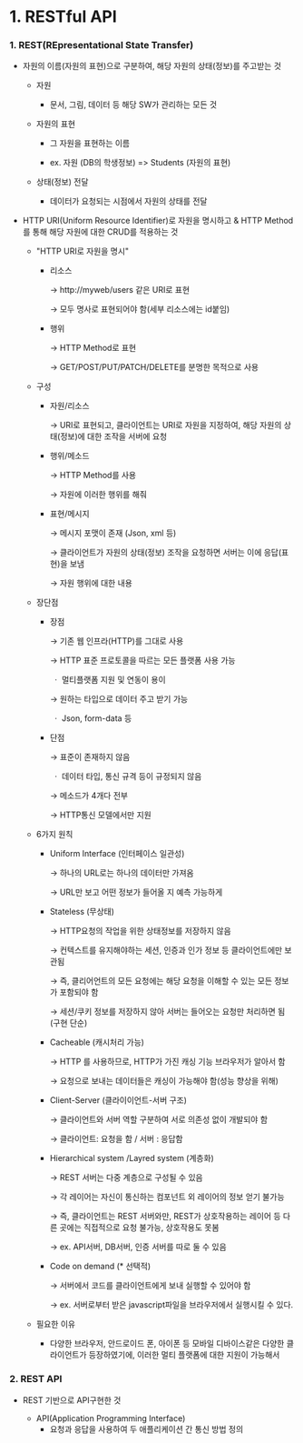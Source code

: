 # 1. RESTful API



### 1. REST(REpresentational State Transfer)

* 자원의 이름(자원의 표현)으로 구분하여, 해당 자원의 상태(정보)를 주고받는 것

  * 자원
    * 문서, 그림, 데이터 등 해당 SW가 관리하는 모든 것

  * 자원의 표현
    * 그 자원을 표현하는 이름

    * ex. 자원 (DB의 학생정보) =>  Students (자원의 표현)

  * 상태(정보) 전달
    * 데이터가 요청되는 시점에서 자원의 상태를 전달

* HTTP URI(Uniform Resource Identifier)로 자원을 명시하고 & HTTP Method를 통해 해당 자원에 대한 CRUD를 적용하는 것

  * "HTTP URI로 자원을 명시"

    * 리소스

      →   http://myweb/users 같은 URI로 표현

      →   모두 명사로 표현되어야 함(세부 리소스에는 id붙임)

    * 행위

      →   HTTP Method로 표현

      →   GET/POST/PUT/PATCH/DELETE를 분명한 목적으로 사용

  * 구성

    * 자원/리소스

      →   URI로 표현되고, 클라이언트는 URI로 자원을 지정하여,  해당 자원의 상태(정보)에 대한 조작을 서버에 요청

    * 행위/메소드

      →   HTTP Method를 사용

      →   자원에 이러한 행위를 해줘

    * 표현/메시지

      →   메시지 포맷이 존재 (Json, xml 등)

      →   클라이언트가 자원의 상태(정보) 조작을 요청하면 서버는 이에 응답(표현)을 보냄

      →   자원 행위에 대한 내용

  * 장단점

    * 장점

      →   기존 웹 인프라(HTTP)를 그대로 사용

      →   HTTP 표준 프로토콜을 따르는 모든 플랫폼 사용 가능

      ​	ㆍ  멀티플랫폼 지원 및 연동이 용이

      →   원하는 타입으로 데이터 주고 받기 가능

      ​	ㆍ  Json, form-data 등

    * 단점

      →   표준이 존재하지 않음

      ​	ㆍ  데이터 타입, 통신 규격 등이 규정되지 않음 

      →   메소드가 4개다 전부

      →   HTTP통신 모델에서만 지원

  * 6가지 원칙

    * Uniform Interface (인터페이스 일관성)

      →  하나의 URL로는 하나의 데이터만 가져옴

      →  URL만 보고 어떤 정보가 들어올 지 예측 가능하게

    * Stateless (무상태)

      →  HTTP요청의 작업을 위한 상태정보를 저장하지 않음

      →  컨텍스트를 유지해야하는 세션, 인증과 인가 정보 등 클라이언트에만 보관됨

      →  즉, 클리어언트의 모든 요청에는 해당 요청을 이해할 수 있는 모든 정보가 포함되야 함

      →  세션/쿠키 정보를 저장하지 않아 서버는 들어오는 요청만 처리하면 됨 (구현 단순)

    * Cacheable (캐시처리 가능)

      →  HTTP 를 사용하므로, HTTP가 가진 캐싱 기능 브라우저가 알아서 함

      →  요청으로 보내는 데이터들은 캐싱이 가능해야 함(성능 향상을 위해)

    * Client-Server (클라이이언트-서버 구조)

      →  클라이언트와 서버 역할 구분하여 서로 의존성 없이 개발되야 함

      →  클라이언트: 요청을 함 / 서버 : 응답함

    * Hierarchical system /Layred system (계층화)

      →  REST 서버는 다중 계층으로 구성될 수 있음

      →  각 레이어는 자신이 통신하는 컴포넌트 외 레이어의 정보 얻기 불가능

      →  즉, 클라이언트는 REST 서버와만, REST가 상호작용하는 레이어 등 다른 곳에는 직접적으로 요청 불가능, 상호작용도 못봄

      →  ex. API서버, DB서버, 인증 서버를 따로 둘 수 있음

    * Code on demand (* 선택적)

      →  서버에서 코드를 클라이언트에게 보내 실행할 수 있어야 함

      →  ex. 서버로부터 받은 javascript파일을 브라우저에서 실행시킬 수 있다.

  * 필요한 이유

    * 다양한 브라우저, 안드로이드 폰, 아이폰 등 모바일 디바이스같은 다양한 클라이언트가 등장하였기에, 이러한 멀티 플랫폼에 대한 지원이 가능해서

  

### 2. REST API

* REST 기반으로 API구현한 것

  * API(Application Programming Interface)
    * 요청과 응답을 사용하여 두 애플리케이션 간 통신 방법 정의